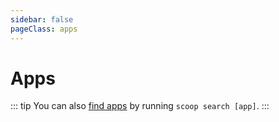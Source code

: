 ```yaml
---
sidebar: false
pageClass: apps
---
```


# Apps

<Apps />

::: tip
You can also [find apps](../docs/getting-started/Quick-Start.md#finding-apps) by running `scoop search [app]`.
:::
